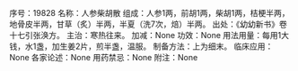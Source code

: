 序号：19828
名称：人参柴胡散
组成：人参1两，前胡1两，柴胡1两，桔梗半两，地骨皮半两，甘草（炙）半两，半夏（洗7次，焙）半两。
出处：《幼幼新书》卷十七引张涣方。
主治：寒热往来。
加减：None
功效：None
用法用量：每用1大钱，水1盏，加生姜2片，煎半盏，温服。
制备方法：上为细末。
临床应用：None
各家论述：None
用药禁忌：None
附注：None
